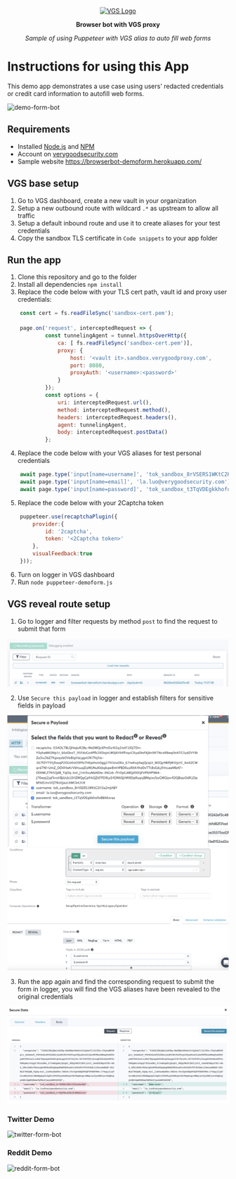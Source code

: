 <p align="center"><a href="https://www.verygoodsecurity.com/"><img src="https://avatars0.githubusercontent.com/u/17788525" width="128" alt="VGS Logo"></a></p>
<p align="center"><b>Browser bot with VGS proxy</b></p>
<p align="center"><i>Sample of using Puppeteer with VGS alias to auto fill web forms</i></p>

# Instructions for using this App
This demo app demonstrates a use case using users' redacted credentials or credit card information to autofill web forms.

![demo-form-bot](https://github.com/vgs-samples/headless-form-demo/blob/master/images/sample_form_demo.gif?raw=true)

## Requirements
- Installed [Node.js](https://nodejs.org/en/) and [NPM](https://www.npmjs.com/)
- Account on [verygoodsecurity.com](https://www.verygoodsecurity.com/)
- Sample website https://browserbot-demoform.herokuapp.com/

## VGS base setup
1. Go to VGS dashboard, create a new vault in your organization
2. Setup a new outbound route with wildcard `.*` as upstream to allow all traffic
3. Setup a default inbound route and use it to create aliases for your test credentials 
4. Copy the sandbox TLS certificate in `Code snippets` to your app folder

## Run the app
1. Clone this repository and go to the folder
2. Install all dependencies `npm install`
3. Replace the code below with your TLS cert path, vault id and proxy user credentials:
```js
    const cert = fs.readFileSync('sandbox-cert.pem');

    page.on('request', interceptedRequest => {
            const tunnelingAgent = tunnel.httpsOverHttp({
                ca: [ fs.readFileSync('sandbox-cert.pem')],
                proxy: {
                    host: '<vault it>.sandbox.verygoodproxy.com',
                    port: 8080,
                    proxyAuth: '<username>:<password>'
                }
            });
            const options = {
                uri: interceptedRequest.url(),
                method: interceptedRequest.method(),
                headers: interceptedRequest.headers(),
                agent: tunnelingAgent,
                body: interceptedRequest.postData()
            };
```
4. Replace the code below with your VGS aliases for test personal credentials
```js
    await page.type('input[name=username]', 'tok_sandbox_8rVSERS1WKtC2H3a2mJABY');
    await page.type('input[name=email]', 'la.luo@verygoodsecurity.com');
    await page.type('input[name=password]', 'tok_sandbox_t3TqVDEgkkhofo8BA6xraz');
```
5. Replace the code below with your 2Captcha token
```js
    puppeteer.use(recaptchaPlugin({
        provider:{
            id: '2captcha',
            token: '<2Captcha token>'
        },
        visualFeedback:true
    }));
```
6. Turn on logger in VGS dashboard
7. Run `node puppeteer-demoform.js`

## VGS reveal route setup 
1. Go to logger and filter requests by method `post` to find the request to submit that form

<img src="https://github.com/vgs-samples/headless-form-demo/blob/master/images/request_submit_form.png?raw=true">

2. Use `Secure this payload` in logger and establish filters for sensitive fields in payload

<img src="https://github.com/vgs-samples/headless-form-demo/blob/master/images/select_fields.png?raw=true">

<img src="https://github.com/vgs-samples/headless-form-demo/blob/master/images/setup_routes.png?raw=true">

3. Run the app again and find the corresponding request to submit the form in logger, you will find the VGS aliases have been revealed to the original credentials

<img src="https://github.com/vgs-samples/headless-form-demo/blob/master/images/token_revealed.png?raw=true">

### Twitter Demo
![twitter-form-bot](https://github.com/vgs-samples/headless-form-demo/blob/master/images/twitter-login-reveal.gif?raw=true)

### Reddit Demo 

![reddit-form-bot](https://github.com/vgs-samples/headless-form-demo/blob/master/images/reddit-demo.gif?raw=true)





